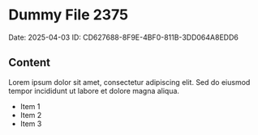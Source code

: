 # Dummy File 2375

Date: 2025-04-03
ID: CD627688-8F9E-4BF0-811B-3DD064A8EDD6

## Content

Lorem ipsum dolor sit amet, consectetur adipiscing elit.
Sed do eiusmod tempor incididunt ut labore et dolore magna aliqua.

* Item 1
* Item 2
* Item 3

